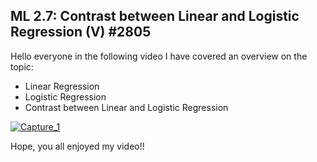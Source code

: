 ## ML 2.7: Contrast between Linear and Logistic Regression (V) #2805
Hello everyone in the following video I have covered an overview on the topic:
- Linear Regression
- Logistic Regression
- Contrast between Linear and Logistic Regression

[![Capture_1](https://user-images.githubusercontent.com/79050917/134802443-063fb861-b0e2-43aa-b380-855deddfe25c.PNG)](https://drive.google.com/file/d/1XNNutPxLhaSNuWMed15RiMGrzATZKBCa/view?usp=sharing)

Hope, you all enjoyed my video!!
